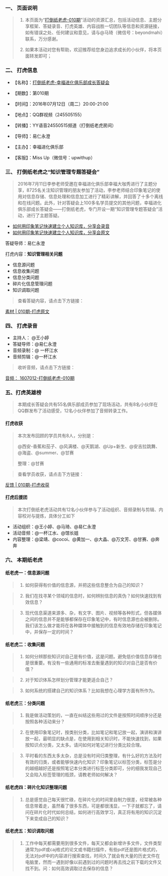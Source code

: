 ### 一、 页面说明

>1.  本页面为“[打倒纸老虎-010期](http://book.upwith.me/u/zhilaohu/Zhilaohu/010_zlh/010_collection.html)”活动的资源汇总，包括活动信息、主题分享框架、答疑录音、打虎英雄、内容战胜一切团队等信息和资源链接，如有错误之处、任何建议和意见，请与@马琦（微信号：beyondmahi）联系，万分感谢。
>
>2.  如果本活动对您有帮助，欢迎推荐给您身边追求成长的小伙伴，将本页面转发即可；

### 二、 打虎信息

- 【名称】：[打倒纸老虎-幸福进化俱乐部成长答疑会](http://book.upwith.me/u/zhilaohu/Zhilaohu/)

- 【期数】：第010期
- 【时间】：2016年07月12日（周二）20:00-21:00
- 【地点】：QQ群视频（245505155）
- 【转播】：YY语音24550515频道（打倒纸老虎房间）
- 【导师】：易仁永澄
- 【主办】：幸福进化俱乐部
- 【客服】：Miss Up（微信号：upwithup）

### 三、 打倒纸老虎之“知识管理专题答疑会”

> 2016年7月11日李参老师受邀在幸福进化俱乐部幸福大咖秀进行了主题分享，8725名关注知识管理的朋友参加了活动，李参老师结合印象笔记的使用对信息存储、信息处理和信息加工进行了精彩讲解，并回答了十多个离线和在线问题。此外，针对答疑会上100多名学员提交的其他问题，幸福进化俱乐部成长答疑会——打倒纸老虎，专门开设一期“知识管理专题答疑会”活动，进行了主题答疑。

- [如何用印象笔记快速建立个人知识库，分享会录音](https://www.sortime.com/v/wx/activity/show/8bbe1a4c-906a-456d-8211-7a10ad9dea85)
- [如何用印象笔记快速建立个人知识库，分享会原文](http://book.upwith.me/u/zhilaohu/Zhilaohu/010_zlh/010_lishen.html)

答疑导师：易仁永澄

打虎内容：**知识管理相关问题**

- 信息源问题
- 信息收集问题
- 信息分类问题
- 碎片化信息管理问题
- 知识调取问题

>查看答疑内容，请点击下方链接：

[素材 | 010期-打虎原文](http://book.upwith.me/u/zhilaohu/Zhilaohu/010_zlh/010_material.html)

### 四、 打虎录音
 
- 主持人： @王小婷
- 答疑导师：@易仁永澄
- 音频录制：@ 一杯江水
- 音频剪辑：@一杯江水

> 收听音频，请点击下方链接：

[音频： 1607012-打倒纸老虎-010期](http://www.ximalaya.com/12605301/sound/18498191)


### 五、打虎英雄榜

> 本期成长答疑会共有55名俱乐部成员参加了现场活动，共有8名小伙伴在QQ群发布了活动感受，12名小伙伴参加了音频转录工作。

#### 打虎收获

> 本次发布回顾的学员共有8人，分别是：
>
> @西安-香蕉和茄子、@风满楼、@天鹅湖、@Up+新生、@安吉拉跳舞、@海盗、@summer、@甘赛
>
>整理：@甘赛

> 查看学员收获，请点击下方链接：

[反馈 | 010期-打虎收获](http://book.upwith.me/u/zhilaohu/Zhilaohu/010_zlh/010_gain.html)

#### 打虎后援团

> 本次打倒纸老虎活动共有12名小伙伴参与了活动组织、音频录制与剪辑、内容校对与提炼，具体分工如下

-  活动组织：@王小婷、@马琦、@易仁永澄
-  活动音频：@一杯江水、@馆长姐
-  内容整理：@梁靖、@cocoi、@黄加一、@大晶、@万文芳、@甘赛、@奔奔

### 六、 本期纸老虎

#### 纸老虎一：信息源问题

>1.  如何获得有价值的信息源，并把这些信息整合为自己的知识？

>2.  我们在找寻某个领域的信息时，如何辨别信息的真伪？如何快速找到有效信息？

>3.  现代信息渠道来源多、杂，有文字、图片、视频等各种形式，但各媒体之间的信息并不是能够都保存在印象笔记中，有时信息源也会被删除。我们该怎么做才能将在各种媒体中接触到的信息有效地存储在印象笔记中，并保存一定的时间？

#### 纸老虎二：收集问题

>1.  如何分辨那些知识对自己是有价值，这是问题。避免低价值信息存储也是很重要。有没有一些通用的标准去衡量遇到的知识对自己是否有价值？

>2.  对于知识体系怎样划分管理才能更适合自己？

>3.  如何系统的搭建自己的知识体系？比如我想在心理学方面有所作为。

#### 纸老虎三：分类问题

>1.  我是做活动策划的，一直在纠结这些用过的文件是按照时间顺序分还是按照各种活动来分？

>2.  在使用印象笔记时，按类别分类，比如笔记和笔记放一起，演讲和演讲放一起，最明显的缺点是，在使用到相关知识时，不能快速找到，如果按知识点分类，又太多。请问如何对笔记进行分类比较合理。

>3.  平时看的东西太多太杂，总是没有时间归类整理，有什么好的方法及时有效的归类，或者能够快速内化知识？印象笔记以标签分类，标签是分的越细越好还是按照笔记本分类进行标签分类即可，分的细我发现自己又会陷入标签管理的瓶颈，请教老师如何解决？

#### 纸老虎四：碎片化知识整理问题

> 1. 总是感觉自己每天很忙碌，在碎片化的时间里自制力很差，经常被各种信息带着走，虽然看了很多东西，可是都很浅显，一下子就都忘了，请问在碎片化时代如何总结，如何进行高效学习，真正将有用的知识沉淀下来变成自己的知识？

#### 纸老虎五：知识调取问题

> 1. 工作中每天都需要用到很多文件，每天又都会新增许多文件，文件类型通常为pdf或caj格式的论文或书籍扫描件，有些pdf还是图片格式的，无法对pdf中的内容进行搜索查找，时间久了就会有大量的历史文件在电脑里，然而一遇到好像以前遇到过的问题时再去找之前下载的文件又找不到。问：如何高效调取过去保存的信息？
